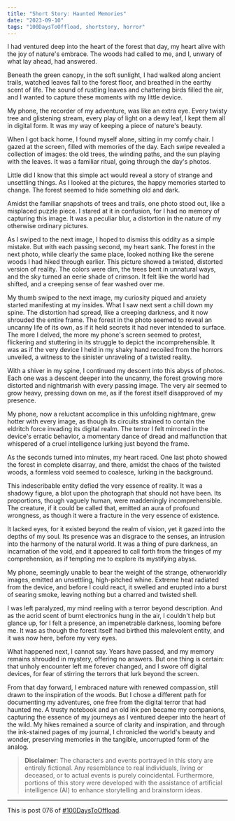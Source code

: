 ```yaml
---
title: "Short Story: Haunted Memories"
date: "2023-09-10"
tags: "100DaysToOffload, shortstory, horror"
---
```


I had ventured deep into the heart of the forest that day, my heart alive with the joy of nature's embrace. The woods had called to me, and I, unwary of what lay ahead, had answered.

Beneath the green canopy, in the soft sunlight, I had walked along ancient trails, watched leaves fall to the forest floor, and breathed in the earthy scent of life. The sound of rustling leaves and chattering birds filled the air, and I wanted to capture these moments with my little device.

My phone, the recorder of my adventure, was like an extra eye. Every twisty tree and glistening stream, every play of light on a dewy leaf, I kept them all in digital form. It was my way of keeping a piece of nature's beauty.

When I got back home, I found myself alone, sitting in my comfy chair. I gazed at the screen, filled with memories of the day. Each swipe revealed a collection of images: the old trees, the winding paths, and the sun playing with the leaves. It was a familiar ritual, going through the day's photos.

Little did I know that this simple act would reveal a story of strange and unsettling things. As I looked at the pictures, the happy memories started to change. The forest seemed to hide something old and dark.

Amidst the familiar snapshots of trees and trails, one photo stood out, like a misplaced puzzle piece. I stared at it in confusion, for I had no memory of capturing this image. It was a peculiar blur, a distortion in the nature of my otherwise ordinary pictures.

As I swiped to the next image, I hoped to dismiss this oddity as a simple mistake. But with each passing second, my heart sank. The forest in the next photo, while clearly the same place, looked nothing like the serene woods I had hiked through earlier. This picture showed a twisted, distorted version of reality. The colors were dim, the trees bent in unnatural ways, and the sky turned an eerie shade of crimson. It felt like the world had shifted, and a creeping sense of fear washed over me.

My thumb swiped to the next image, my curiosity piqued and anxiety started manifesting at my insides. What I saw next sent a chill down my spine. The distortion had spread, like a creeping darkness, and it now shrouded the entire frame. The forest in the photo seemed to reveal an uncanny life of its own, as if it held secrets it had never intended to surface. The more I delved, the more my phone's screen seemed to protest, flickering and stuttering in its struggle to depict the incomprehensible. It was as if the very device I held in my shaky hand recoiled from the horrors unveiled, a witness to the sinister unraveling of a twisted reality.

With a shiver in my spine, I continued my descent into this abyss of photos. Each one was a descent deeper into the uncanny, the forest growing more distorted and nightmarish with every passing image. The very air seemed to grow heavy, pressing down on me, as if the forest itself disapproved of my presence.

My phone, now a reluctant accomplice in this unfolding nightmare, grew hotter with every image, as though its circuits strained to contain the eldritch force invading its digital realm. The terror I felt mirrored in the device's erratic behavior, a momentary dance of dread and malfunction that whispered of a cruel intelligence lurking just beyond the frame.

As the seconds turned into minutes, my heart raced. One last photo showed the forest in complete disarray, and there, amidst the chaos of the twisted woods, a formless void seemed to coalesce, lurking in the background.

This indescribable entity defied the very essence of reality. It was a shadowy figure, a blot upon the photograph that should not have been. Its proportions, though vaguely human, were maddeningly incomprehensible. The creature, if it could be called that, emitted an aura of profound wrongness, as though it were a fracture in the very essence of existence.

It lacked eyes, for it existed beyond the realm of vision, yet it gazed into the depths of my soul. Its presence was an disgrace to the senses, an intrusion into the harmony of the natural world. It was a thing of pure darkness, an incarnation of the void, and it appeared to call forth from the fringes of my comprehension, as if tempting me to explore its mystifying abyss.

My phone, seemingly unable to bear the weight of the strange, otherworldly images, emitted an unsettling, high-pitched whine. Extreme heat radiated from the device, and before I could react, it swelled and erupted into a burst of searing smoke, leaving nothing but a charred and twisted shell.

I was left paralyzed, my mind reeling with a terror beyond description. And as the acrid scent of burnt electronics hung in the air, I couldn't help but glance up, for I felt a presence, an impenetrable darkness, looming before me. It was as though the forest itself had birthed this malevolent entity, and it was now here, before my very eyes.

What happened next, I cannot say. Years have passed, and my memory remains shrouded in mystery, offering no answers. But one thing is certain: that unholy encounter left me forever changed, and I swore off digital devices, for fear of stirring the terrors that lurk beyond the screen.

From that day forward, I embraced nature with renewed compassion, still drawn to the inspiration of the woods. But I chose a different path for documenting my adventures, one free from the digital terror that had haunted me. A trusty notebook and an old ink pen became my companions, capturing the essence of my journeys as I ventured deeper into the heart of the wild. My hikes remained a source of clarity and inspiration, and through the ink-stained pages of my journal, I chronicled the world's beauty and wonder, preserving memories in the tangible, uncorrupted form of the analog.

> **Disclaimer**: The characters and events portrayed in this story are entirely fictional. Any resemblance to real individuals, living or deceased, or to actual events is purely coincidental. Furthermore, portions of this story were developed with the assistance of artificial intelligence (AI) to enhance storytelling and brainstorm ideas.

---

This is post 076 of [#100DaysToOffload](https://100daystooffload.com/).
